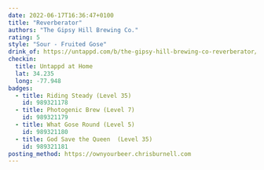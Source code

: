 ```yaml
---
date: 2022-06-17T16:36:47+0100
title: "Reverberator"
authors: "The Gipsy Hill Brewing Co."
rating: 5
style: "Sour - Fruited Gose"
drink_of: https://untappd.com/b/the-gipsy-hill-brewing-co-reverberator/
checkin:
  title: Untappd at Home
  lat: 34.235
  long: -77.948
badges:
  - title: Riding Steady (Level 35)
    id: 989321178
  - title: Photogenic Brew (Level 7)
    id: 989321179
  - title: What Gose Round (Level 5)
    id: 989321180
  - title: God Save the Queen  (Level 35)
    id: 989321181
posting_method: https://ownyourbeer.chrisburnell.com
---
```

